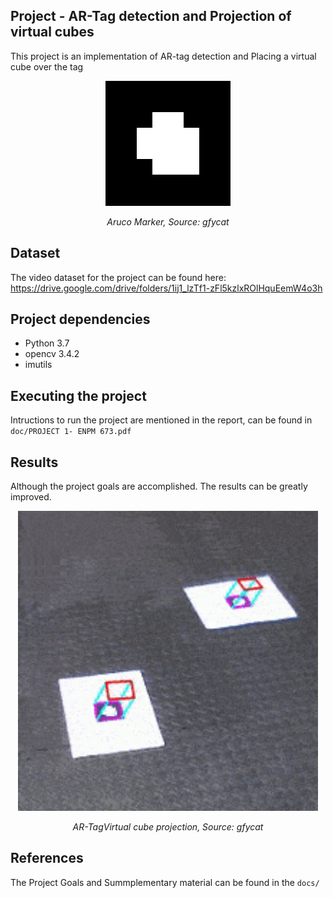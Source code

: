 ## Project - AR-Tag detection and Projection of virtual cubes
This project is an implementation of AR-tag detection and Placing a virtual cube over the tag

<p align="center">
<img src="img/ref_marker.png" alt="ar" width="200">
</p>
<p align="center">
<em>Aruco Marker, Source: gfycat</em>
</p>


## Dataset
The video dataset for the project can be found here:
https://drive.google.com/drive/folders/1ij1_lzTf1-zFl5kzlxROlHquEemW4o3h

## Project dependencies
* Python 3.7
* opencv 3.4.2 
* imutils

## Executing the project
Intructions to run the project are mentioned in the report, can be found in `doc/PROJECT 1- ENPM 673.pdf`

## Results

Although the project goals are accomplished. The results can be greatly improved.

<p align="center">
<img src="img/ar_gif.gif" alt="ar" width="480">
</p>
<p align="center">
<em>AR-TagVirtual cube projection, Source: gfycat</em>
</p>

## References
The Project Goals and Summplementary material can be found in the `docs/`
